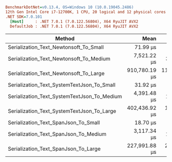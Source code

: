 ``` ini

BenchmarkDotNet=v0.13.4, OS=Windows 10 (10.0.19045.2486)
12th Gen Intel Core i7-12700K, 1 CPU, 20 logical and 12 physical cores
.NET SDK=7.0.101
  [Host]     : .NET 7.0.1 (7.0.122.56804), X64 RyuJIT AVX2
  DefaultJob : .NET 7.0.1 (7.0.122.56804), X64 RyuJIT AVX2


```
|                                      Method |          Mean |         Error |        StdDev |       Gen0 |       Gen1 |      Gen2 |    Allocated |
|-------------------------------------------- |--------------:|--------------:|--------------:|-----------:|-----------:|----------:|-------------:|
|      Serialization_Text_Newtonsoft_To_Small |      71.99 μs |      0.270 μs |      0.239 μs |     7.5684 |     1.4648 |         - |     97.07 KB |
|     Serialization_Text_Newtonsoft_To_Medium |   7,521.22 μs |     33.141 μs |     27.674 μs |   375.0000 |   296.8750 |         - |    9292.6 KB |
|      Serialization_Text_Newtonsoft_To_Large | 910,780.19 μs | 11,162.418 μs | 10,441.333 μs | 39000.0000 | 38000.0000 | 1000.0000 | 935565.12 KB |
|  Serialization_Text_SystemTextJson_To_Small |      31.92 μs |      0.128 μs |      0.120 μs |     3.4180 |     0.4883 |         - |     44.22 KB |
| Serialization_Text_SystemTextJson_To_Medium |   4,391.48 μs |     15.249 μs |     14.264 μs |     7.8125 |     7.8125 |    7.8125 |   4395.59 KB |
|  Serialization_Text_SystemTextJson_To_Large | 402,436.92 μs |  1,643.031 μs |  1,536.892 μs |          - |          - |         - | 443470.55 KB |
|        Serialization_Text_SpanJson_To_Small |      18.70 μs |      0.111 μs |      0.099 μs |     3.4180 |     0.4883 |         - |      43.9 KB |
|       Serialization_Text_SpanJson_To_Medium |   3,117.34 μs |     15.711 μs |     13.120 μs |    11.7188 |    11.7188 |   11.7188 |   4396.98 KB |
|        Serialization_Text_SpanJson_To_Large | 227,991.88 μs |  2,005.815 μs |  1,876.240 μs |          - |          - |         - | 443540.52 KB |
